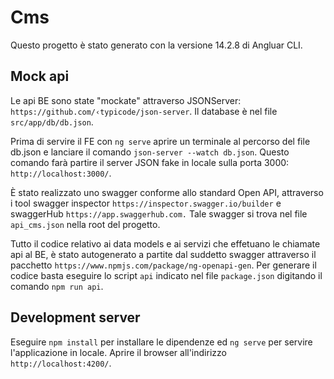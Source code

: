 # Cms

Questo progetto è stato generato con la versione 14.2.8 di Angluar CLI.

## Mock api

Le api BE sono state "mockate" attraverso JSONServer: `https://github.com/‹typicode/json-server`. Il database è nel file `src/app/db/db.json`.

Prima di servire il FE con `ng serve` aprire un terminale al percorso del file db.json e lanciare il comando `json-server --watch db.json`. Questo comando farà partire il server JSON fake in locale sulla porta 3000: `http://localhost:3000/`.

È stato realizzato uno swagger conforme allo standard Open API, attraverso i tool swagger inspector `https://inspector.swagger.io/builder` e swaggerHub `https://app.swaggerhub.com.`
Tale swagger si trova nel file `api_cms.json` nella root del progetto.

Tutto il codice relativo ai data models e ai servizi che effetuano le chiamate api al BE, è stato autogenerato a partite dal suddetto swagger attraverso il pacchetto `https://www.npmjs.com/package/ng-openapi-gen`.
Per generare il codice basta eseguire lo script `api` indicato nel file `package.json` digitando il comando `npm run api`.

## Development server

Eseguire `npm install` per installare le dipendenze ed `ng serve` per servire l'applicazione in locale. Aprire il browser all'indirizzo `http://localhost:4200/`.






